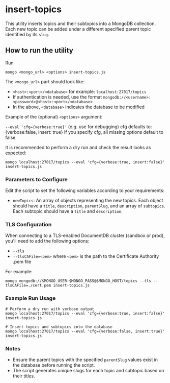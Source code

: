 # insert-topics

This utility inserts topics and their subtopics into a MongoDB collection. Each new topic can be added under a different specified parent topic identified by its `slug`.

## How to run the utility

Run

```
mongo <mongo_url> <options> insert-topics.js
```

The `<mongo_url>` part should look like:

* `<host>:<port>/<database>` for example: `localhost:27017/topics`
* If authentication is needed, use the format `mongodb://<username>:<password>@<host>:<port>/<database>`
* In the above, `<database>` indicates the database to be modified

Example of the (optional) `<options>` argument:

`--eval 'cfg={verbose:true}'` (e.g. use for debugging)
cfg defaults to: {verbose:false, insert: true}
If you specify cfg, all missing options default to false

It is recommended to perform a dry run and check the result looks as expected:

```
mongo localhost:27017/topics --eval 'cfg={verbose:true, insert:false}' insert-topics.js
```

### Parameters to Configure

Edit the script to set the following variables according to your requirements:

* `newTopics`: An array of objects representing the new topics. Each object should have a `title`, `description`, `parentSlug`, and an array of `subtopics`. Each subtopic should have a `title` and `description`.


### TLS Configuration

When connecting to a TLS-enabled DocumentDB cluster (sandbox or prod), you'll need to add the following options:

* `--tls`
* `--tlsCAFile=<pem>` where `<pem>` is the path to the Certificate Authority .pem file

For example:

```
mongo mongodb://$MONGO_USER:$MONGO_PASS@$MONGO_HOST/topics --tls --tlsCAFile=./cert.pem insert-topics.js
```

### Example Run Usage

```
# Perform a dry run with verbose output
mongo localhost:27017/topics --eval 'cfg={verbose:true, insert:false}' insert-topics.js

# Insert topics and subtopics into the database
mongo localhost:27017/topics --eval 'cfg={verbose:false, insert:true}' insert-topics.js
```

### Notes

* Ensure the parent topics with the specified `parentSlug`  values exist in the database before running the script.
* The script generates unique slugs for each topic and subtopic based on their titles.
